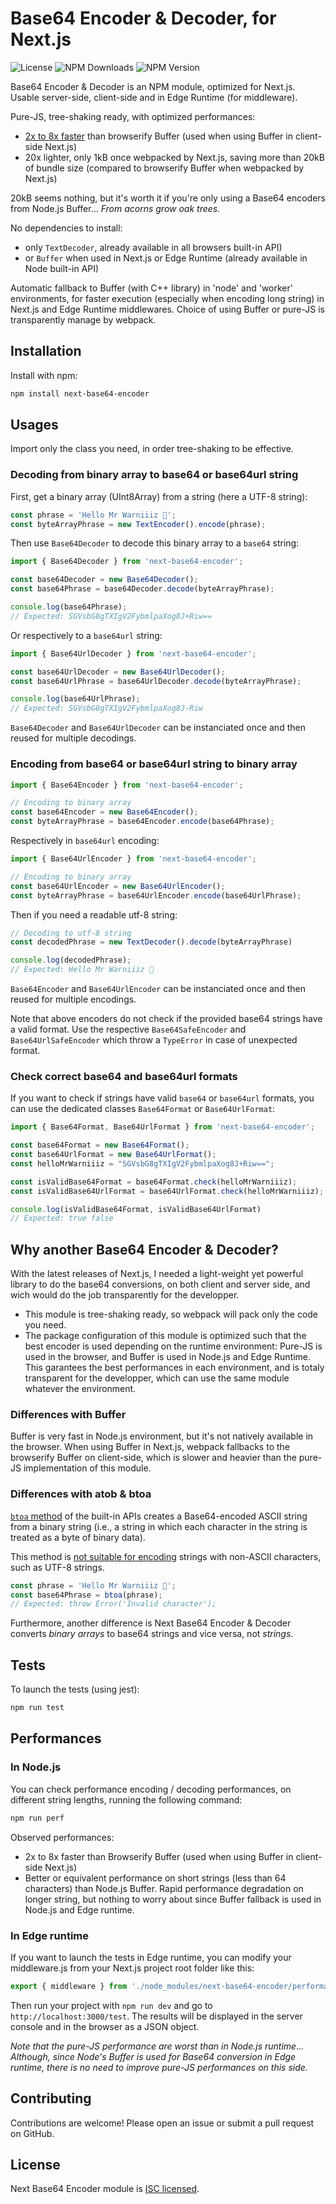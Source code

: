 # Base64 Encoder & Decoder, for Next.js

![License](https://img.shields.io/npm/l/next-base64-encoder)
![NPM Downloads](https://img.shields.io/npm/dw/next-base64-encoder)
![NPM Version](https://img.shields.io/npm/v/next-base64-encoder)
 
Base64 Encoder & Decoder is an NPM module, optimized for Next.js. Usable server-side, client-side and in Edge Runtime (for middleware).

Pure-JS, tree-shaking ready, with optimized performances:  
- [2x to 8x faster](#performances) than browserify Buffer (used when using Buffer in client-side Next.js)
- 20x lighter, only 1kB once webpacked by Next.js, saving more than 20kB of bundle size (compared to browserify Buffer when webpacked by Next.js)

20kB seems nothing, but it's worth it if you're only using a Base64 encoders from Node.js Buffer... _From acorns grow oak trees._

No dependencies to install:
- only `TextDecoder`, already available in all browsers built-in API)
- or `Buffer` when used in Next.js or Edge Runtime (already available in Node built-in API)

Automatic fallback to Buffer (with C++ library) in 'node' and 'worker' environments, for faster execution (especially when encoding long string) in Next.js and Edge Runtime middlewares. Choice of using Buffer or pure-JS is transparently manage by webpack.


## Installation

Install with npm:

```bash
npm install next-base64-encoder
```

## Usages

Import only the class you need, in order tree-shaking to be effective.

### Decoding from binary array to base64 or base64url string

First, get a binary array (UInt8Array) from a string (here a UTF-8 string):

```javascript
const phrase = 'Hello Mr Warniiiz 👋';
const byteArrayPhrase = new TextEncoder().encode(phrase);
```

Then use `Base64Decoder` to decode this binary array to a `base64` string:

```javascript
import { Base64Decoder } from 'next-base64-encoder';

const base64Decoder = new Base64Decoder();
const base64Phrase = base64Decoder.decode(byteArrayPhrase);

console.log(base64Phrase);
// Expected: SGVsbG8gTXIgV2FybmlpaXog8J+Riw==
```

Or respectively to a `base64url` string:

```javascript
import { Base64UrlDecoder } from 'next-base64-encoder';

const base64UrlDecoder = new Base64UrlDecoder();
const base64UrlPhrase = base64UrlDecoder.decode(byteArrayPhrase);

console.log(base64UrlPhrase);
// Expected: SGVsbG8gTXIgV2FybmlpaXog8J-Riw
```

`Base64Decoder` and `Base64UrlDecoder` can be instanciated once and then reused for multiple decodings.


### Encoding from base64 or base64url string to binary array

```javascript
import { Base64Encoder } from 'next-base64-encoder';

// Encoding to binary array
const base64Encoder = new Base64Encoder();
const byteArrayPhrase = base64Encoder.encode(base64Phrase);
```

Respectively in `base64url` encoding:

```javascript
import { Base64UrlEncoder } from 'next-base64-encoder';

// Encoding to binary array
const base64UrlEncoder = new Base64UrlEncoder();
const byteArrayPhrase = base64UrlEncoder.encode(base64UrlPhrase);
```

Then if you need a readable utf-8 string:

```javascript
// Decoding to utf-8 string
const decodedPhrase = new TextDecoder().decode(byteArrayPhrase)

console.log(decodedPhrase);
// Expected: Hello Mr Warniiiz 👋
```


`Base64Encoder` and `Base64UrlEncoder` can be instanciated once and then reused for multiple encodings.

Note that above encoders do not check if the provided base64 strings have a valid format. Use the respective `Base64SafeEncoder` and `Base64UrlSafeEncoder` which throw a `TypeError` in case of unexpected format.


### Check correct base64 and base64url formats

If you want to check if strings have valid `base64` or `base64url` formats, you can use the dedicated classes `Base64Format` or `Base64UrlFormat`:

```javascript
import { Base64Format, Base64UrlFormat } from 'next-base64-encoder';

const base64Format = new Base64Format();
const base64UrlFormat = new Base64UrlFormat();
const helloMrWarniiiz = "SGVsbG8gTXIgV2FybmlpaXog8J+Riw==";

const isValidBase64Format = base64Format.check(helloMrWarniiiz);
const isValidBase64UrlFormat = base64UrlFormat.check(helloMrWarniiiz);

console.log(isValidBase64Format, isValidBase64UrlFormat)
// Expected: true false 
```

## Why another Base64 Encoder & Decoder?

With the latest releases of Next.js, I needed a light-weight yet powerful library to do the base64 conversions, on both client and server side, and wich would do the job transparently for the developper. 

- This module is tree-shaking ready, so webpack will pack only the code you need.
- The package configuration of this module is optimized such that the best encoder is used depending on the runtime environment: Pure-JS is used in the browser, and Buffer is used in Node.js and Edge Runtime. This garantees the best performances in each environment, and is totaly transparent for the developper, which can use the same module whatever the environment.

### Differences with Buffer

Buffer is very fast in Node.js environment, but it's not natively available in the browser. When using Buffer in Next.js, webpack fallbacks to the browserify Buffer on client-side, which is slower and heavier than the pure-JS implementation of this module.

### Differences with atob & btoa

[`btoa` method](https://developer.mozilla.org/en-US/docs/Web/API/Window/btoa) of the built-in APIs creates a Base64-encoded ASCII string from a binary string (i.e., a string in which each character in the string is treated as a byte of binary data).

This method is [not suitable for encoding](https://developer.mozilla.org/en-US/docs/Glossary/Base64#the_unicode_problem) strings with non-ASCII characters, such as UTF-8 strings.

```javascript
const phrase = 'Hello Mr Warniiiz 👋';
const base64Phrase = btoa(phrase);
// Expected: throw Error('Invalid character');
```

Furthermore, another difference is Next Base64 Encoder & Decoder converts _binary arrays_ to base64 strings and vice versa, not _strings_.

## Tests

To launch the tests (using jest):

```javascript
npm run test
```

## Performances

### In Node.js

You can check performance encoding / decoding performances, on different string lengths, running the following command:

```javascript
npm run perf
```

Observed performances: 
- 2x to 8x faster than Browserify Buffer (used when using Buffer in client-side Next.js)
- Better or equivalent performance on short strings (less than 64 characters) than Node.js Buffer. Rapid performance degradation on longer string, but nothing to worry about since Buffer fallback is used in Node.js and Edge runtime.

### In Edge runtime

If you want to launch the tests in Edge runtime, you can modify your middleware.js from your Next.js project root folder like this:
  
```javascript
export { middleware } from './node_modules/next-base64-encoder/performance/nextjs-middleware.js';
```

Then run your project with `npm run dev` and go to `http://localhost:3000/test`. The results will be displayed in the server console and in the browser as a JSON object.

_Note that the pure-JS performance are worst than in Node.js runtime... Although, since Node's Buffer is used for Base64 conversion in Edge runtime, there is no need to improve pure-JS performances on this side._


## Contributing

Contributions are welcome! Please open an issue or submit a pull request on GitHub.

## License

Next Base64 Encoder module is [ISC licensed](./LICENSE).